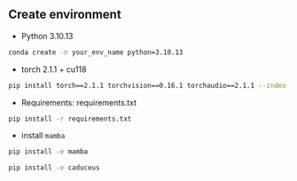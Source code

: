 ## Create environment

- Python 3.10.13

```bash
conda create -n your_env_name python=3.10.13
```

- torch 2.1.1 + cu118

```bash
pip install torch==2.1.1 torchvision==0.16.1 torchaudio==2.1.1 --index-url https://download.pytorch.org/whl/cu118
```

- Requirements: requirements.txt

```bash
pip install -r requirements.txt
```

- install `mamba`

```bash
pip install -e mamba
```

```bash
pip install -e caduceus
```
